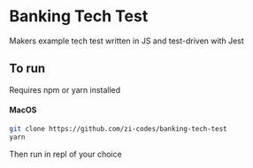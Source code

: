 # Banking Tech Test

Makers example tech test written in JS and test-driven with Jest

## To run
Requires npm or yarn installed

#### MacOS
```sh
git clone https://github.com/zi-codes/banking-tech-test
yarn
```
Then run in repl of your choice
